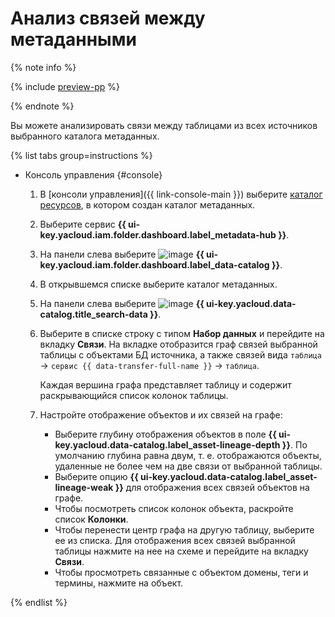 # Анализ связей между метаданными

{% note info %}

{% include [preview-pp](../../../_includes/preview-pp.md) %}

{% endnote %}

Вы можете анализировать связи между таблицами из всех источников выбранного каталога метаданных.

{% list tabs group=instructions %}

- Консоль управления {#console}

  1. В [консоли управления]({{ link-console-main }}) выберите [каталог ресурсов](../../../resource-manager/concepts/resources-hierarchy.md#folder), в котором создан каталог метаданных.
  1. Выберите сервис **{{ ui-key.yacloud.iam.folder.dashboard.label_metadata-hub }}**.
  1. Hа панели слева выберите ![image](../../../_assets/console-icons/folder-magnifier.svg) **{{ ui-key.yacloud.iam.folder.dashboard.label_data-catalog }}**.
  1. В открывшемся списке выберите каталог метаданных.
  1. На панели слева выберите ![image](../../../_assets/console-icons/database-magnifier.svg) **{{ ui-key.yacloud.data-catalog.title_search-data }}**.
  1. Выберите в списке строку с типом **Набор данных** и перейдите на вкладку **Связи**. На вкладке отобразится граф связей выбранной таблицы с объектами БД источника, а также связей вида `таблица` → `сервис {{ data-transfer-full-name }}` → `таблица`.
  
     Каждая вершина графа представляет таблицу и содержит раскрывающийся список колонок таблицы.

  1. Настройте отображение объектов и их связей на графе:
      * Выберите глубину отображения объектов в поле **{{ ui-key.yacloud.data-catalog.label_asset-lineage-depth }}**. По умолчанию глубина равна двум, т. е. отображаются объекты, удаленные не более чем на две связи от выбранной таблицы.
      * Выберите опцию **{{ ui-key.yacloud.data-catalog.label_asset-lineage-weak }}** для отображения всех связей объектов на графе.
      * Чтобы посмотреть список колонок объекта, раскройте список **Колонки**.
      * Чтобы перенести центр графа на другую таблицу, выберите ее из списка. Для отображения всех связей выбранной таблицы нажмите на нее на схеме и перейдите на вкладку **Связи**.
      * Чтобы просмотреть связанные с объектом домены, теги и термины, нажмите на объект.

{% endlist %}
